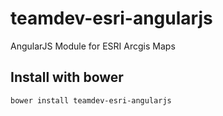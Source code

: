 # teamdev-esri-angularjs
AngularJS Module for ESRI Arcgis Maps


## Install with bower
    bower install teamdev-esri-angularjs
